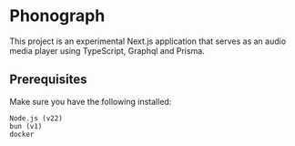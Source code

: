 # Phonograph

This project is an experimental Next.js application that serves as an audio media player using TypeScript, Graphql and Prisma.
## Prerequisites
Make sure you have the following installed:
```
Node.js (v22)
bun (v1)
docker
```